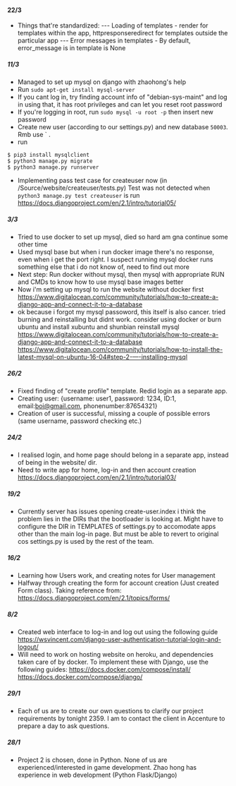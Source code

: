 #### 22/3
- Things that're standardized:
--- Loading of templates - render for templates within the app, httpresponseredirect for templates outside the particular app
--- Error messages in templates - By default, error_message is in template is None


##### 11/3
- Managed to set up mysql on django with zhaohong's help
- Run
```sudo apt-get install mysql-server```
- If you cant log in, try finding account info of "debian-sys-maint" and log in using that, it has root privileges and can let you reset root password
- If you're logging in root, run
```sudo mysql -u root -p```
then insert new password
- Create new user (according to our settings.py) and new database `50003`. Rmb use ` .
- run
```
$ pip3 install mysqlclient
$ python3 manage.py migrate
$ python3 manage.py runserver
```
- Implementing pass test case for createuser now (in /Source/website/createuser/tests.py)
Test was not detected when ```python3 manage.py test createuser``` is run
https://docs.djangoproject.com/en/2.1/intro/tutorial05/


##### 3/3
- Tried to use docker to set up mysql, died so hard am gna continue some other time
- Used mysql base but when i run docker image there's no response, even when i get the port right. I suspect running mysql docker runs something else that i do not know of, need to find out more
- Next step: Run docker without mysql, then mysql with appropriate RUN and CMDs to know how to use mysql base images better
- Now i'm setting up mysql to run the website without docker first
https://www.digitalocean.com/community/tutorials/how-to-create-a-django-app-and-connect-it-to-a-database
- ok because i forgot my mysql passoword, this itself is also cancer. tried burning and reinstalling but didnt work. consider using docker or burn ubuntu and install xubuntu and shunbian reinstall mysql
https://www.digitalocean.com/community/tutorials/how-to-create-a-django-app-and-connect-it-to-a-database
https://www.digitalocean.com/community/tutorials/how-to-install-the-latest-mysql-on-ubuntu-16-04#step-2-—-installing-mysql


##### 26/2
- Fixed finding of "create profile" template. Redid login as a separate app.
- Creating user: {username: user1, password: 1234, ID:1, email:boi@gmail.com, phonenumber:87654321}
- Creation of user is successful, missing a couple of possible errors (same username, password checking etc.)


##### 24/2
- I realised login, and home page should belong in a separate app, instead of being in the website/ dir. 
- Need to write app for home, log-in and then account creation
https://docs.djangoproject.com/en/2.1/intro/tutorial03/

##### 19/2
- Currently server has issues opening create-user.index i think the problem lies in the DIRs that the bootloader is looking at. Might have to configure the DIR in TEMPLATES of settings.py to accomodate apps other than the main log-in page. But must be able to revert to original cos settings.py is used by the rest of the team.

##### 16/2
- Learning how Users work, and creating notes for User management
- Halfway through creating the form for account creation (Just created Form class). Taking reference from:
https://docs.djangoproject.com/en/2.1/topics/forms/

##### 8/2
- Created web interface to log-in and log out using the following guide
https://wsvincent.com/django-user-authentication-tutorial-login-and-logout/
- Will need to work on hosting website on heroku, and dependencies taken care of by docker. To implement these with Django, use the following guides:
https://docs.docker.com/compose/install/
https://docs.docker.com/compose/django/

##### 29/1
- Each of us are to create our own questions to clarify our project requirements by tonight 2359. I am to contact the client in Accenture to prepare a day to ask questions.

##### 28/1
- Project 2 is chosen, done in Python. None of us are experienced/interested in game development. Zhao hong has experience in web development (Python Flask/Django)
